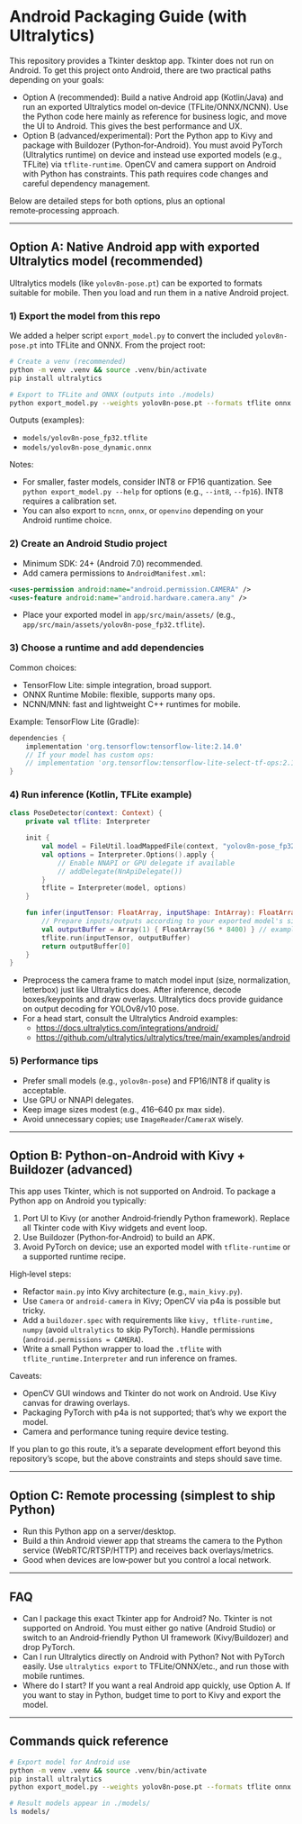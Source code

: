 # Android Packaging Guide (with Ultralytics)

This repository provides a Tkinter desktop app. Tkinter does not run on Android. To get this project onto Android, there are two practical paths depending on your goals:

- Option A (recommended): Build a native Android app (Kotlin/Java) and run an exported Ultralytics model on‑device (TFLite/ONNX/NCNN). Use the Python code here mainly as reference for business logic, and move the UI to Android. This gives the best performance and UX.
- Option B (advanced/experimental): Port the Python app to Kivy and package with Buildozer (Python‑for‑Android). You must avoid PyTorch (Ultralytics runtime) on device and instead use exported models (e.g., TFLite) via `tflite-runtime`. OpenCV and camera support on Android with Python has constraints. This path requires code changes and careful dependency management.

Below are detailed steps for both options, plus an optional remote‑processing approach.

---

## Option A: Native Android app with exported Ultralytics model (recommended)

Ultralytics models (like `yolov8n-pose.pt`) can be exported to formats suitable for mobile. Then you load and run them in a native Android project.

### 1) Export the model from this repo

We added a helper script `export_model.py` to convert the included `yolov8n-pose.pt` into TFLite and ONNX. From the project root:

```bash
# Create a venv (recommended)
python -m venv .venv && source .venv/bin/activate
pip install ultralytics

# Export to TFLite and ONNX (outputs into ./models)
python export_model.py --weights yolov8n-pose.pt --formats tflite onnx
```

Outputs (examples):
- `models/yolov8n-pose_fp32.tflite`
- `models/yolov8n-pose_dynamic.onnx`

Notes:
- For smaller, faster models, consider INT8 or FP16 quantization. See `python export_model.py --help` for options (e.g., `--int8`, `--fp16`). INT8 requires a calibration set.
- You can also export to `ncnn`, `onnx`, or `openvino` depending on your Android runtime choice.

### 2) Create an Android Studio project

- Minimum SDK: 24+ (Android 7.0) recommended.
- Add camera permissions to `AndroidManifest.xml`:

```xml
<uses-permission android:name="android.permission.CAMERA" />
<uses-feature android:name="android.hardware.camera.any" />
```

- Place your exported model in `app/src/main/assets/` (e.g., `app/src/main/assets/yolov8n-pose_fp32.tflite`).

### 3) Choose a runtime and add dependencies

Common choices:
- TensorFlow Lite: simple integration, broad support.
- ONNX Runtime Mobile: flexible, supports many ops.
- NCNN/MNN: fast and lightweight C++ runtimes for mobile.

Example: TensorFlow Lite (Gradle):

```gradle
dependencies {
    implementation 'org.tensorflow:tensorflow-lite:2.14.0'
    // If your model has custom ops:
    // implementation 'org.tensorflow:tensorflow-lite-select-tf-ops:2.14.0'
}
```

### 4) Run inference (Kotlin, TFLite example)

```kotlin
class PoseDetector(context: Context) {
    private val tflite: Interpreter

    init {
        val model = FileUtil.loadMappedFile(context, "yolov8n-pose_fp32.tflite")
        val options = Interpreter.Options().apply {
            // Enable NNAPI or GPU delegate if available
            // addDelegate(NnApiDelegate())
        }
        tflite = Interpreter(model, options)
    }

    fun infer(inputTensor: FloatArray, inputShape: IntArray): FloatArray {
        // Prepare inputs/outputs according to your exported model's signature
        val outputBuffer = Array(1) { FloatArray(56 * 8400) } // example, adjust to your model
        tflite.run(inputTensor, outputBuffer)
        return outputBuffer[0]
    }
}
```

- Preprocess the camera frame to match model input (size, normalization, letterbox) just like Ultralytics does. After inference, decode boxes/keypoints and draw overlays. Ultralytics docs provide guidance on output decoding for YOLOv8/v10 pose.
- For a head start, consult the Ultralytics Android examples:
  - https://docs.ultralytics.com/integrations/android/
  - https://github.com/ultralytics/ultralytics/tree/main/examples/android

### 5) Performance tips
- Prefer small models (e.g., `yolov8n-pose`) and FP16/INT8 if quality is acceptable.
- Use GPU or NNAPI delegates.
- Keep image sizes modest (e.g., 416–640 px max side).
- Avoid unnecessary copies; use `ImageReader`/`CameraX` wisely.

---

## Option B: Python-on-Android with Kivy + Buildozer (advanced)

This app uses Tkinter, which is not supported on Android. To package a Python app on Android you typically:

1) Port UI to Kivy (or another Android‑friendly Python framework). Replace all Tkinter code with Kivy widgets and event loop.
2) Use Buildozer (Python‑for‑Android) to build an APK.
3) Avoid PyTorch on device; use an exported model with `tflite-runtime` or a supported runtime recipe.

High‑level steps:
- Refactor `main.py` into Kivy architecture (e.g., `main_kivy.py`).
- Use `Camera` or `android-camera` in Kivy; OpenCV via p4a is possible but tricky.
- Add a `buildozer.spec` with requirements like `kivy, tflite-runtime, numpy` (avoid `ultralytics` to skip PyTorch). Handle permissions (`android.permissions = CAMERA`).
- Write a small Python wrapper to load the `.tflite` with `tflite_runtime.Interpreter` and run inference on frames.

Caveats:
- OpenCV GUI windows and Tkinter do not work on Android. Use Kivy canvas for drawing overlays.
- Packaging PyTorch with p4a is not supported; that’s why we export the model.
- Camera and performance tuning require device testing.

If you plan to go this route, it’s a separate development effort beyond this repository’s scope, but the above constraints and steps should save time.

---

## Option C: Remote processing (simplest to ship Python)

- Run this Python app on a server/desktop.
- Build a thin Android viewer app that streams the camera to the Python service (WebRTC/RTSP/HTTP) and receives back overlays/metrics.
- Good when devices are low‑power but you control a local network.

---

## FAQ

- Can I package this exact Tkinter app for Android? No. Tkinter is not supported on Android. You must either go native (Android Studio) or switch to an Android‑friendly Python UI framework (Kivy/Buildozer) and drop PyTorch.
- Can I run Ultralytics directly on Android with Python? Not with PyTorch easily. Use `ultralytics export` to TFLite/ONNX/etc., and run those with mobile runtimes.
- Where do I start? If you want a real Android app quickly, use Option A. If you want to stay in Python, budget time to port to Kivy and export the model.

---

## Commands quick reference

```bash
# Export model for Android use
python -m venv .venv && source .venv/bin/activate
pip install ultralytics
python export_model.py --weights yolov8n-pose.pt --formats tflite onnx --fp16

# Result models appear in ./models/
ls models/
```
